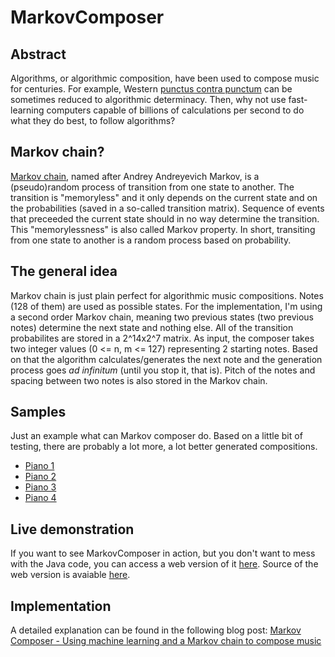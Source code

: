 # MarkovComposer

## Abstract
Algorithms, or algorithmic composition, have been used to compose music for centuries. For example, Western [punctus contra punctum](https://en.wikipedia.org/wiki/Counterpoint) can be sometimes reduced to algorithmic determinacy. Then, why not use fast-learning computers capable of billions of calculations per second to do what they do best, to follow algorithms?

## Markov chain?
[Markov chain](https://en.wikipedia.org/wiki/Markov_chain), named after Andrey Andreyevich Markov, is a (pseudo)random process of transition from one state to another. The transition is "memoryless" and it only depends on the current state and on the probabilities (saved in a so-called transition matrix). Sequence of events that preceeded the current state should in no way determine the transition. This "memorylessness" is also called Markov property. In short, transiting from one state to another is a random process based on probability.

## The general idea
Markov chain is just plain perfect for algorithmic music compositions. Notes (128 of them) are used as possible states. For the implementation, I'm using a second order Markov chain, meaning two previous states (two previous notes) determine the next state and nothing else. All of the transition probabilites are stored in a 2^14x2^7 matrix. As input, the composer takes two integer values (0 <= n, m <= 127) representing 2 starting notes. Based on that the algorithm calculates/generates the next note and the generation process goes *ad infinitum* (until you stop it, that is). Pitch of the notes and spacing between two notes is also stored in the Markov chain.

## Samples
Just an example what can Markov composer do. Based on a little bit of testing, there are probably a lot more, a lot better generated compositions.

* [Piano 1](http://zx.rs/mp3/Piano1.mp3)
* [Piano 2](http://zx.rs/mp3/Piano2.mp3)
* [Piano 3](http://zx.rs/mp3/Piano3.mp3)
* [Piano 4](http://zx.rs/mp3/Piano4.mp3)

## Live demonstration
If you want to see MarkovComposer in action, but you don't want to mess with the Java code, you can access a web version of it [here](http://markov.zx.rs/). Source of the web version is avaiable [here](https://github.com/anbud/MarkovComposerWeb).

## Implementation
A detailed explanation can be found in the following blog post: [Markov Composer - Using machine learning and a Markov chain to compose music](http://zx.rs/3/Markov-Composer---Using-machine-learning-and-a-Markov-chain-to-compose-music/)
